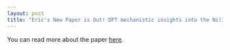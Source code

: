 ```yaml
---
layout: post
title: "Eric's New Paper is Out! DFT mechanistic insights into the Ni(II)-catalyzed enantioselective arylative cyclization of tethered allene-ketones"
---
```


You can read more about the paper [here](https://github.com/riclzh/novelchemrxn/blob/master/files/papers/caj-2023-Chao.pdf).

